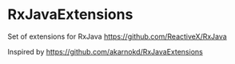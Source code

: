 # RxJavaExtensions

Set of extensions for RxJava https://github.com/ReactiveX/RxJava

Inspired by https://github.com/akarnokd/RxJavaExtensions
